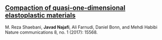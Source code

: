 ## [Compaction of quasi-one-dimensional elastoplastic materials](https://www.nature.com/articles/ncomms15568)
M. Reza Shaebani, **Javad Najafi**, Ali Farnudi, Daniel Bonn, and Mehdi Habibi\
Nature communications 8, no. 1 (2017): 15568.
